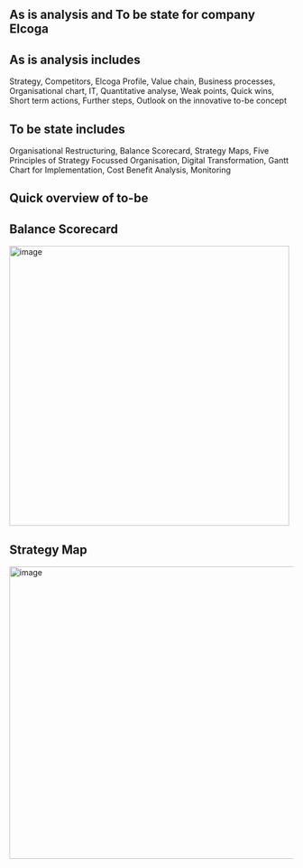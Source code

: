 **As is analysis and To be state for company Elcoga**
--------------------------------------------------------------------------------------------------------------------------------------------------------------------
**As is analysis includes**
----------------------------------------------------------------------------------------------------------------------------------------------------------------------
Strategy,
Competitors,
Elcoga Profile,
Value chain,
Business processes, 
Organisational chart,
IT,
Quantitative analyse,
Weak points,
Quick wins,
Short term actions,
Further steps, Outlook on the innovative to-be concept

**To be state includes**
-----------------------------------------------------------------------------------------------------------------------------------------------------------------------
Organisational Restructuring,
Balance Scorecard,
Strategy Maps,
Five Principles of Strategy Focussed Organisation,
Digital Transformation,
Gantt Chart for Implementation,
Cost Benefit Analysis,
Monitoring

 **Quick overview of to-be**
 ---------------------------------------------------------------------------------------------------------------------------------------------------------------------
**Balance Scorecard**
 ---------------------------------------------------------------------------------------------------------------------------------------------------------------------
<img width="496" alt="image" src="https://github.com/user-attachments/assets/74afe664-2e27-4be6-95c8-9a927569614e" />

**Strategy Map**
-------------------------------------------------------------------------------------------------------------------------------------------------------------------------
<img width="518" alt="image" src="https://github.com/user-attachments/assets/ab5abe65-5b4f-42e7-90ce-dc296ab01f89" />




